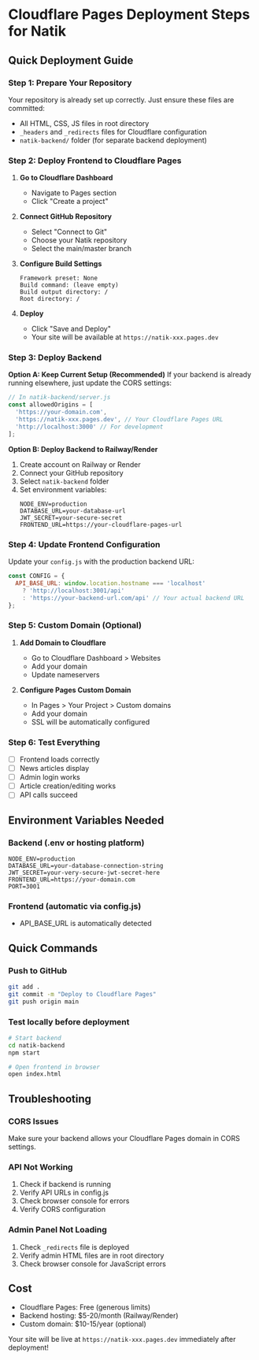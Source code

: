 # Cloudflare Pages Deployment Steps for Natik

## Quick Deployment Guide

### Step 1: Prepare Your Repository
Your repository is already set up correctly. Just ensure these files are committed:
- All HTML, CSS, JS files in root directory
- `_headers` and `_redirects` files for Cloudflare configuration
- `natik-backend/` folder (for separate backend deployment)

### Step 2: Deploy Frontend to Cloudflare Pages

1. **Go to Cloudflare Dashboard**
   - Navigate to Pages section
   - Click "Create a project"

2. **Connect GitHub Repository**
   - Select "Connect to Git"
   - Choose your Natik repository
   - Select the main/master branch

3. **Configure Build Settings**
   ```
   Framework preset: None
   Build command: (leave empty)
   Build output directory: /
   Root directory: /
   ```

4. **Deploy**
   - Click "Save and Deploy"
   - Your site will be available at `https://natik-xxx.pages.dev`

### Step 3: Deploy Backend

**Option A: Keep Current Setup (Recommended)**
If your backend is already running elsewhere, just update the CORS settings:

```javascript
// In natik-backend/server.js
const allowedOrigins = [
  'https://your-domain.com',
  'https://natik-xxx.pages.dev', // Your Cloudflare Pages URL
  'http://localhost:3000' // For development
];
```

**Option B: Deploy Backend to Railway/Render**
1. Create account on Railway or Render
2. Connect your GitHub repository
3. Select `natik-backend` folder
4. Set environment variables:
   ```
   NODE_ENV=production
   DATABASE_URL=your-database-url
   JWT_SECRET=your-secure-secret
   FRONTEND_URL=https://your-cloudflare-pages-url
   ```

### Step 4: Update Frontend Configuration

Update your `config.js` with the production backend URL:

```javascript
const CONFIG = {
  API_BASE_URL: window.location.hostname === 'localhost' 
    ? 'http://localhost:3001/api'
    : 'https://your-backend-url.com/api' // Your actual backend URL
};
```

### Step 5: Custom Domain (Optional)

1. **Add Domain to Cloudflare**
   - Go to Cloudflare Dashboard > Websites
   - Add your domain
   - Update nameservers

2. **Configure Pages Custom Domain**
   - In Pages > Your Project > Custom domains
   - Add your domain
   - SSL will be automatically configured

### Step 6: Test Everything

- [ ] Frontend loads correctly
- [ ] News articles display
- [ ] Admin login works
- [ ] Article creation/editing works
- [ ] API calls succeed

## Environment Variables Needed

### Backend (.env or hosting platform)
```
NODE_ENV=production
DATABASE_URL=your-database-connection-string
JWT_SECRET=your-very-secure-jwt-secret-here
FRONTEND_URL=https://your-domain.com
PORT=3001
```

### Frontend (automatic via config.js)
- API_BASE_URL is automatically detected

## Quick Commands

### Push to GitHub
```bash
git add .
git commit -m "Deploy to Cloudflare Pages"
git push origin main
```

### Test locally before deployment
```bash
# Start backend
cd natik-backend
npm start

# Open frontend in browser
open index.html
```

## Troubleshooting

### CORS Issues
Make sure your backend allows your Cloudflare Pages domain in CORS settings.

### API Not Working
1. Check if backend is running
2. Verify API URLs in config.js
3. Check browser console for errors
4. Verify CORS configuration

### Admin Panel Not Loading
1. Check `_redirects` file is deployed
2. Verify admin HTML files are in root directory
3. Check browser console for JavaScript errors

## Cost
- Cloudflare Pages: Free (generous limits)
- Backend hosting: $5-20/month (Railway/Render)
- Custom domain: $10-15/year (optional)

Your site will be live at `https://natik-xxx.pages.dev` immediately after deployment!
